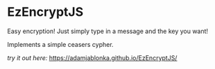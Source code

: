 # EzEncryptJS
Easy encryption! Just simply type in a message and the key you want!

Implements a simple ceasers cypher.

*try it out here:* https://adamjablonka.github.io/EzEncryptJS/
